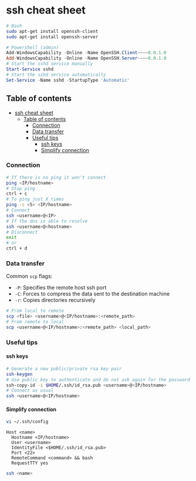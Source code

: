 # ssh cheat sheet

```sh
# Bash
sudo apt-get install openssh-client
sudo apt-get install openssh-server
```

```powershell
# Powershell (admin)
Add-WindowsCapability -Online -Name OpenSSH.Client~~~~0.0.1.0
Add-WindowsCapability -Online -Name OpenSSH.Server~~~~0.0.1.0
# Start the sshd service manually
Start-Service sshd
# Start the sshd service automatically
Set-Service -Name sshd -StartupType 'Automatic'
```

## Table of contents

- [ssh cheat sheet](#ssh-cheat-sheet)
  - [Table of contents](#table-of-contents)
    - [Connection](#connection)
    - [Data transfer](#data-transfer)
    - [Useful tips](#useful-tips)
      - [ssh keys](#ssh-keys)
      - [Simplify connection](#simplify-connection)

### Connection

```sh
# If there is no ping it won't connect
ping <IP/hostname>
# Stop ping
ctrl + c
# To ping just X times
ping -c <5> <IP/hostname>
# Connect
ssh <username>@<IP>
# If the dns is able to resolve
ssh <username>@<hostname>
# Disconnect
exit
# or
ctrl + d
```

### Data transfer

Common `scp` flags:

* `-P`: Specifies the remote host ssh port
* `-C`: Forces to compress the data sent to the destination machine
* `-r`: Copies directories recursively

```sh
# From local to remote
scp <file> <username>@<IP/hostname>:<remote_path>
# From remote to local
scp <username>@<IP/hostname>:<remote_path> <local_path>
```

### Useful tips

#### ssh keys

```sh
# Generate a new public/private rsa key pair
ssh-keygen
# Use public key to authenticate and do not ask again for the password
ssh-copy-id -i $HOME/.ssh/id_rsa.pub <username>@<IP/hostname>
# Connect as usual
ssh <username>@<IP/hostname>
```

#### Simplify connection

```sh
vi ~/.ssh/config
```

```vim
Host <name>
  Hostname <IP/hostname>
  User <username>
  IdentityFile <$HOME/.ssh/id_rsa.pub>
  Port <22>
  RemoteCommand <command> && bash
  RequestTTY yes
```

```sh
ssh <name>
```
